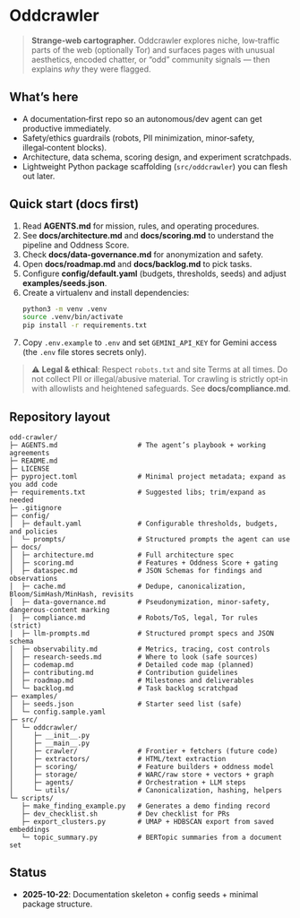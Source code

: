 # Oddcrawler

> **Strange‑web cartographer.** Oddcrawler explores niche, low‑traffic parts of the web (optionally Tor) and
surfaces pages with unusual aesthetics, encoded chatter, or “odd” community signals — then explains *why* they were flagged.

## What’s here

- A documentation‑first repo so an autonomous/dev agent can get productive immediately.
- Safety/ethics guardrails (robots, PII minimization, minor‑safety, illegal‑content blocks).
- Architecture, data schema, scoring design, and experiment scratchpads.
- Lightweight Python package scaffolding (`src/oddcrawler`) you can flesh out later.

## Quick start (docs first)
1. Read **AGENTS.md** for mission, rules, and operating procedures.
2. See **docs/architecture.md** and **docs/scoring.md** to understand the pipeline and Oddness Score.
3. Check **docs/data-governance.md** for anonymization and safety.
4. Open **docs/roadmap.md** and **docs/backlog.md** to pick tasks.
5. Configure **config/default.yaml** (budgets, thresholds, seeds) and adjust **examples/seeds.json**.
6. Create a virtualenv and install dependencies:
   ```bash
   python3 -m venv .venv
   source .venv/bin/activate
   pip install -r requirements.txt
   ```
7. Copy `.env.example` to `.env` and set `GEMINI_API_KEY` for Gemini access (the `.env` file stores secrets only).

> ⚠️ **Legal & ethical**: Respect `robots.txt` and site Terms at all times. Do not collect PII or illegal/abusive material.
Tor crawling is strictly opt‑in with allowlists and heightened safeguards. See **docs/compliance.md**.

## Repository layout
```
odd-crawler/
├─ AGENTS.md                    # The agent’s playbook + working agreements
├─ README.md
├─ LICENSE
├─ pyproject.toml               # Minimal project metadata; expand as you add code
├─ requirements.txt             # Suggested libs; trim/expand as needed
├─ .gitignore
├─ config/
│  ├─ default.yaml              # Configurable thresholds, budgets, and policies
│  └─ prompts/                  # Structured prompts the agent can use
├─ docs/
│  ├─ architecture.md           # Full architecture spec
│  ├─ scoring.md                # Features + Oddness Score + gating
│  ├─ dataspec.md               # JSON Schemas for findings and observations
│  ├─ cache.md                  # Dedupe, canonicalization, Bloom/SimHash/MinHash, revisits
│  ├─ data-governance.md        # Pseudonymization, minor-safety, dangerous-content marking
│  ├─ compliance.md             # Robots/ToS, legal, Tor rules (strict)
│  ├─ llm-prompts.md            # Structured prompt specs and JSON schema
│  ├─ observability.md          # Metrics, tracing, cost controls
│  ├─ research-seeds.md         # Where to look (safe sources)
│  ├─ codemap.md                # Detailed code map (planned)
│  ├─ contributing.md           # Contribution guidelines
│  ├─ roadmap.md                # Milestones and deliverables
│  └─ backlog.md                # Task backlog scratchpad
├─ examples/
│  ├─ seeds.json                # Starter seed list (safe)
│  └─ config.sample.yaml
├─ src/
│  └─ oddcrawler/
│     ├─ __init__.py
│     ├─ __main__.py
│     ├─ crawler/               # Frontier + fetchers (future code)
│     ├─ extractors/            # HTML/text extraction
│     ├─ scoring/               # Feature builders + oddness model
│     ├─ storage/               # WARC/raw store + vectors + graph
│     ├─ agents/                # Orchestration + LLM steps
│     └─ utils/                 # Canonicalization, hashing, helpers
└─ scripts/
   ├─ make_finding_example.py   # Generates a demo finding record
   ├─ dev_checklist.sh          # Dev checklist for PRs
   ├─ export_clusters.py        # UMAP + HDBSCAN export from saved embeddings
   └─ topic_summary.py          # BERTopic summaries from a document set
```

## Status
- **2025-10-22**: Documentation skeleton + config seeds + minimal package structure.
